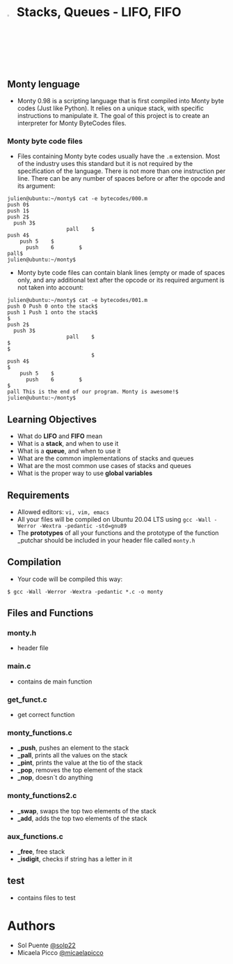 
# <a> <img src="https://upload.wikimedia.org/wikipedia/commons/thumb/1/18/C_Programming_Language.svg/1200px-C_Programming_Language.svg.png" width=3% heigth=3% ></img></a>  Stacks, Queues - LIFO, FIFO

## Monty lenguage
- Monty 0.98 is a scripting language that is first compiled into Monty byte codes (Just like Python). It relies on a unique stack, with specific instructions to manipulate it. The goal of this project is to create an interpreter for Monty ByteCodes files.

### Monty byte code files

- Files containing Monty byte codes usually have the `.m` extension. Most of the industry uses this standard but it is not required by the specification of the language. There is not more than one instruction per line. There can be any number of spaces before or after the opcode and its argument:
```
julien@ubuntu:~/monty$ cat -e bytecodes/000.m
push 0$
push 1$
push 2$
  push 3$
                   pall    $
push 4$
    push 5    $
      push    6        $
pall$
julien@ubuntu:~/monty$
```
- Monty byte code files can contain blank lines (empty or made of spaces only, and any additional text after the opcode or its required argument is not taken into account:
```
julien@ubuntu:~/monty$ cat -e bytecodes/001.m
push 0 Push 0 onto the stack$
push 1 Push 1 onto the stack$
$
push 2$
  push 3$
                   pall    $
$
$
                           $
push 4$
$
    push 5    $
      push    6        $
$
pall This is the end of our program. Monty is awesome!$
julien@ubuntu:~/monty$
```



## Learning Objectives
- What do **LIFO** and **FIFO** mean
- What is a **stack**, and when to use it
- What is a **queue**, and when to use it
- What are the common implementations of stacks and queues
- What are the most common use cases of stacks and queues
- What is the proper way to use **global variables**
## Requirements
- Allowed editors: `vi, vim, emacs`
- All your files will be compiled on Ubuntu 20.04 LTS using `gcc -Wall -Werror -Wextra -pedantic -std=gnu89`
- The **prototypes** of all your functions and the prototype of the function _putchar should be included in your header file called `monty.h`



## Compilation
- Your code will be compiled this way:

`$ gcc -Wall -Werror -Wextra -pedantic *.c -o monty`
## Files and Functions
### monty.h
- header file
### main.c
- contains de main function
### get_funct.c
- get correct function

### monty_functions.c
- **_push**, pushes an element to the stack
- **_pall**, prints all the values on the stack
- **_pint**, prints the value at the tio of the stack
- **_pop**, removes the top element of the stack
- **_nop**, doesn´t do anything

### monty_functions2.c
- **_swap**, swaps the top two elements of the stack
- **_add**, adds the top two elements of the stack

### aux_functions.c
- **_free**, free stack
- **_isdigit**, checks if string has a letter in it

## test
- contains files to test

# Authors
- Sol Puente [@solp22](https://github.com/solp22/solp22)
- Micaela Picco [@micaelapicco](https://www.github.com/micaelapicco)
